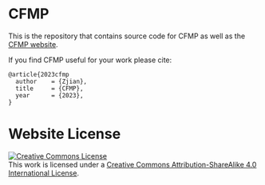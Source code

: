 # CFMP

This is the repository that contains source code for CFMP as well as the [CFMP website](https://nerfies.github.io).

If you find CFMP useful for your work please cite:
```
@article{2023cfmp
  author    = {Zjian},
  title     = {CFMP},
  year      = {2023},
}
```

# Website License
<a rel="license" href="http://creativecommons.org/licenses/by-sa/4.0/"><img alt="Creative Commons License" style="border-width:0" src="https://i.creativecommons.org/l/by-sa/4.0/88x31.png" /></a><br />This work is licensed under a <a rel="license" href="http://creativecommons.org/licenses/by-sa/4.0/">Creative Commons Attribution-ShareAlike 4.0 International License</a>.
